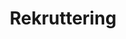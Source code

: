 ---
title: Rekruttering
meta-title: Rekruttering
meta-description: I Copenhagen Coaching Center arbejder vi med alle dele af rekrutterings-værdikæden fra start til slut. Vi rådgiver og understøtter jeres organisation i både den strategiske del af processen og i den praktiske gennemførsel. Vi tilbyder både de mere traditionelle rekrutteringsredskaber, såsom test og støtte til ansættelsesprocessen, og en række helt nye tilgange til at skabe interesse, systematisere ansættelsesprocessen, udvikle talenter og styrke organisationens attraktive status. 
header: Rekruttering
text-top: "<p>I Copenhagen Coaching Center arbejder vi med alle dele af rekrutterings-værdikæden fra start til slut. Vi rådgiver og understøtter jeres organisation i både den strategiske del af processen og i den praktiske gennemførsel. Vi tilbyder både de mere traditionelle rekrutteringsredskaber, såsom test og støtte til ansættelsesprocessen, og en række helt nye tilgange til at skabe interesse, systematisere ansættelsesprocessen, udvikle talenter og styrke organisationens attraktive status.</p>"
edus:
- Online certificering i personlighedstesten BIG FIVE
image: /images/landingpages/rekkrutering.png
redirect_from:
  - /rekkrutering
box-position: bottom
text-bottom: '<h3 id="hvorfor-skal-i-som-organisation-vælge-et-samarbejde-med-copenhagen-coaching-center-om-jeres-rekrutteringsproces">Hvorfor skal I som organisation vælge et samarbejde med Copenhagen Coaching Center om jeres rekrutteringsproces</h3>

<p>Inden for både det offentlige og det private opleves der i tiltagende grad problemer med at rekruttere medarbejdere og ledere til vakante stillinger. Næsten en tredjedel af alle danske virksomheder har ledige stillinger, som ikke kan besættes. Det viser blandt andet tal fra Styrelsen for Arbejdsmarked og Rekruttering (2022).</p>

<p>Derfor er offentlige og private organisationer i en skarp konkurrencesituation med hinanden. Organisationens evne til at lykkes med at finde de rette medarbejdere og motivere dem for opgaven over tid, bliver et <em>kritisk konkurrenceparameter ift. organisationens succes og bundlinjer</em>.</p>

<p>Det kræver et struktureret og bevidst fokus på at nytænke alle faser af organisationens arbejde med at opbygge og vedligeholde interesse hos potentielle og eksisterende medarbejdere. Denne proces kan med fordel forstås som en værdikæde af forbundne led, som tilsammen skaber de rette forudsætninger for en succesfuld bemanding.</p>

<p>Copenhagen Coaching Center kan understøtte din organisation eller virksomhed i alle dele af kæden med henblik på at rekruttere, onboarde og beholde medarbejdere i trivsel på fremtidens arbejdsmarked.</p>

<p>Værdikæden har følgende væsentlige faser:</p>

<h3 id="branding-og-kendskab">Branding og kendskab</h3>

<p>Organisationen skal arbejde målrettet med sit image og brand som del af sin rekruttering. Det kan handle om, hvad der kommunikeres om og stilles i ”udstillingsvinduet” på virksomhedens hjemmesider, facebooksider, instagram og lignende. Men det kan også handle om et langt mere aktivt og opsøgende advocacy-arbejde drevet frem af ambassadører for organisationen, fx tilfredse brugere, glade medarbejdere og samarbejdspartnere.</p>

<h3 id="ansættelsesforløb-matching-og-test">Ansættelsesforløb, matching og test</h3>

<p>Et godt ansættelsesforløb udgør en væsentlig del af den formelle og uformelle kontrakt mellem organisationen og den nye medarbejder. Ansættelsesprocessen skal i både form og indhold spejle organisationens værdier og allerede her lægge de første byggesten til en tillidsfuldt samspil mellem organisationen og den potentielle medarbejder.</p>

<p>Rekruttering af nye medarbejdere udgør desuden et stort ressourcedræn på en organisation, både i form af de faktiske udgifter forbundet med stillingsopslag og samtaler og den indkøring, som gør det muligt for nye medarbejdere at skabe værdi. Matching via gode samtaleforløb og brug af test er derfor af største vigtighed for at undgå et fejlmatch og det tab af kapacitet, tid, ressourcer, som en efterfølgende afskedigelse koster.</p>

<p>På Copenhagen Coaching Center anvender vores erfarne konsulenter personlighedstesten Big Five, som er markedets bedst underbyggede personlighedstest i rekruttering og ledelses- og medarbejderudviklingssammenhæng.</p>

<p><ins><a href="/coaching-service/#BigFive-samtale">Læs mere om Big Five testen her</a></ins></p>

<p>Ønsker du at blive klædt på til selv at anvende Big Five, tilbyder vi også certificering i dette. <ins><a href="/academy/certificering-i-big-five/">Læs mere her</a></ins></p>

<h3 id="onboarding-og-team-onboarding">Onboarding og Team-onboarding</h3>

<p>Jo mere planlagt og intentionelt, der arbejdes med onboarding i en organisation, jo hurtigere bliver den nye medarbejder i stand til at arbejde kompetent med opgaverne og skabe den merværdi for kerneopgaven, som er målet. Uden en tilstrækkelig onboarding oplever mange nyansatte et såkaldt praksischok med tab af faglig selvtillid (self-efficacy), motivation og arbejdsglæde efter kun ganske få måneder. Konsekvens heraf kan være at man søger væk, søger ny veje, eller helt søger ud af professionen.</p>

<p>Onboarding handler både om den nye kollegas ankomst og indføring i opgaverne, og i høj grad også om den måde, hvorpå organisationen og de modtagende kolleger gør sig modtagelige for nye input, forstyrrelser af eksisterende praksis og en ny deltager i det faglige og sociale arbejdsfællesskab.</p>

<p>Et væsentligt aspekt af onboarding processen er den team-onboarding, som mange steder behandles lidt stedmoderligt. Når en ny kollega ankommer og skal indgå i et team eller en andet type professionelt arbejdsfællesskab, så er der behov for at skabe gode rammer for det nye team. Dette kan ske både gennem et onboarding forløb for det modtagende team og gennem test af teammedlemmernes kompetencer og præferencer, så de får et fælles og eksternaliseret sprog for deres forskelle, ligheder, ressourcer og udviklingspotentialer, enkeltvis og som team.</p>

<h3 id="den-attraktive-arbejdsplads">Den attraktive arbejdsplads</h3>

<p>På fremtidens arbejdsmarked kommer organisationen til at konkurrere på attraktivitet. Det vil fortsat handle om de mere traditionelle konkurrenceparametre såsom løn, ferie, barselsregler og andre ansættelsesmæssige goder, er væsentlige for en attraktiv arbejdsplads. Konkurrencen vil dog også især foregå på andre områder, hvor man i højere grad kan differentiere sig. Nogle af de væsentligste er tilstedeværelsen af psykologisk tryghed, stærk samarbejdskultur med fokus på at skabe samhørighed, fokus på faglig udvikling og adgang til videndeling, stærk teamkultur og en stærkt meningsskabende opgave, som kan motivere. Her bliver positive mund-til-øre fortællinger fra nuværende medarbejdere til potentielle ansøgere en af de meget vigtige kilder til både branding, mobilisering af ansøgere og succesfulde rekrutteringer.</p>

<p><strong>Copenhagen Coaching Centers erfarne konsulenter kan tilbyde skræddersyet strategisk og praktisk rådgivning om hele den ansættelsesmæssige værdikæde.</strong></p>

<p>Vi kan hjælpe med:</p>

<ul>
  <li>Praktisk understøttelse af din rekrutteringsproces via procesrådgivning, samtalecoaching, deltagelse i rekrutteringssamtaler og <ins><a href="/coaching-service/#BigFive-samtale">test via Big Five</a></ins></li>
  <li>Sparringsamtaler om veje til fastholdelse, motivation, talentudvikling og udvikling af den attraktive arbejdsplads gennem forskellige psykologiske/filosofiske perspektiver.</li>
  <li>Praksisnære onboarding forløb for teams og arbejdsfællesskaber, som modtager nye kolleger, og hurtigt skal blive til stærke teams i trivsel.</li>
</ul>

<p>Copenhagen Coaching Center kan tilbyde en række kursusmoduler fra Den Offentlige Lederuddannelse, som kan ruste dig som leder til mere bevidst at sikre trivsel og produktivitet på arbejdspladsen, så der bliver overskud til både at drifte og udvikle. <a href="/academy/den-offentlige-lederuddannelse/">Læs mere om dem her</a>.</p>

<p><ins><a href="/about/">Du kan læse mere om vores konsulenter her</a></ins></p>

<p>For nærmere information, er du velkommen til at kontakte direktør <ins><a href="https://www.copenhagencoaching.dk/employees/andreas-bering/">Andreas Bering</a></ins></p>'
---